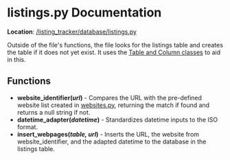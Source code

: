 # listings.py Documentation
**Location**: [/listing_tracker/database/listings.py](/listing_tracker/database/listings.py)

Outside of the file's functions, the file looks for the listings table and creates the table if it does not yet exist. It uses the [Table and Column classes](/docs/database/classes.md) to aid in this.

## Functions
* **website_identifier(*url*)** - Compares the URL with the pre-defined website list created in [websites.py](/docs/database.md#websitespy), returning the match if found and returns a null string if not.
* **datetime_adapter(*datetime*)** - Standardizes datetime inputs to the ISO format.
* **insert_webpages(*table, url*)** - Inserts the URL, the website from website_identifier, and the adapted datetime to the database in the listings table.